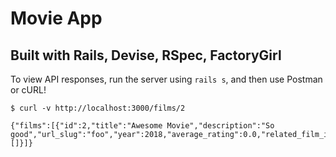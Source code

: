 # Movie App
## Built with Rails, Devise, RSpec, FactoryGirl

To view API responses, run the server using `rails s`, and then use Postman or cURL!

```
$ curl -v http://localhost:3000/films/2

{"films":[{"id":2,"title":"Awesome Movie","description":"So good","url_slug":"foo","year":2018,"average_rating":0.0,"related_film_ids":[]}]}
```